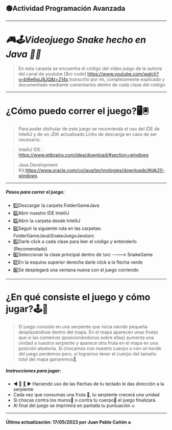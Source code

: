 ## 🟢Actividad Programación Avanzada
 ---
# _🎮🕹️Videojuego Snake hecho en Java 🍎🐍_

>En esta carpeta se encuentra el código del video juego de la autoria del canal de
youtube [Bro code] https://www.youtube.com/watch?v=bI6e6qjJ8JQ&t=214s
transcrito por mí, completamente explicado y documentado mediante comentarios
dentro de cada clase del código.

---
# ¿Cómo puedo correr el juego?️🖥️🖲️


>Para poder disfrutar de este juego se recomienda el uso del IDE de IntelliJ
y de un JDK actualizado.Links de descarga en caso de ser necesario:

>IntelliJ IDE : https://www.jetbrains.com/idea/download/#section=windows

>Java Development Kit:https://www.oracle.com/co/java/technologies/downloads/#jdk20-windows
-----
##### Pasos para correr el juego:

- 1️⃣Descargar la carpeta FolderGameJava
- 2️⃣Abrir nuestro IDE IntelliJ
- 3️⃣Abrir la carpeta desde IntelliJ
- 4️⃣Seguir la siguiente ruta en las carpetas: FolderGameJava\SnakeJuegoJava\src
- 5️⃣Darle click a cada clase para leer el código y entenderlo (Recomendado)
- 6️⃣Seleccionar la clase principal dentro de \src ----> SnakeGame
- 7️⃣En la esquina superior derecha darle click a la flecha verde
- 8️⃣Se desplegará una ventana nueva con el juego corriendo

----
# ¿En qué consiste el juego y cómo jugar?🕹️🤔


>El juego consiste en una serpiente que inicia siendo pequeña desplazándose dentro del mapa. En el mapa aparecen unas frutas que si las comemos (posicionándonos sobre ellas) aumenta una unidad a nuestra serpiente y aparece otra fruta en el mapa en una posición aleatoria. Si chocamos con nuestro cuerpo o con un borde del juego perdemos pero, si logramos tener el cuerpo del tamaño total del mapa ganaremos🥇.

##### Instrucciones para jugar:

- ◀️ 🔼 🔽  ▶️    Haciendo uso de las flechas de tu teclado le das dirección a la serpiente
- Cada vez que consumas una fruta 🍎, tu serpiente crecerá una unidad
- Si chocas contra los muros🧱 o contra tu cuerpo🐍 el juego finalizará.
- Al final del juego se imprimirá en pantalla tu puntuación 🔝

------------
#### Última actualización: 17/05/2023 por Juan Pablo Cañón 🔝
